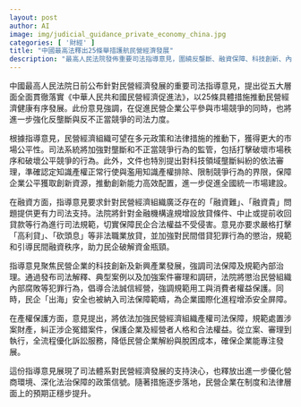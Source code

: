```yaml
---
layout: post
author: AI
image: img/judicial_guidance_private_economy_china.jpg
categories: [ '財經' ]
title: "中國最高法釋出25條舉措護航民營經濟發展"
description: "最高人民法院發佈重要司法指導意見，圍繞反壟斷、融資保障、科技創新、內部治理及產權保護，推動民營經濟依法健康成長，強化市場公平與法治營商環境。"
---
```

中國最高人民法院日前公布針對民營經濟發展的重要司法指導意見，提出從五大層面全面貫徹落實《中華人民共和國民營經濟促進法》，以25條具體措施推動民營經濟健康有序發展。此份意見強調，在促進民營企業公平參與市場競爭的同時，也將進一步強化反壟斷與反不正當競爭的司法力度。

根據指導意見，民營經濟組織可望在多元政策和法律措施的推動下，獲得更大的市場公平性。司法系統將加強對壟斷和不正當競爭行為的監管，包括打擊破壞市場秩序和破壞公平競爭的行為。此外，文件也特別提出對科技領域壟斷糾紛的依法審理，準確認定知識產權正常行使與濫用知識產權排除、限制競爭行為的界限，保障企業公平獲取創新資源，推動創新能力高效配置，進一步促進全國統一市場建設。

在融資方面，指導意見要求針對民營經濟組織廣泛存在的「融資難」、「融資貴」問題提供更有力司法支持。法院將針對金融機構違規增設放貸條件、中止或提前收回貸款等行為進行司法規範，切實保障民企合法權益不受侵害。意見亦要求嚴格打擊「高利貸」、「砍頭息」等非法職業放貸，並加強對民間借貸犯罪行為的懲治，規範和引導民間融資秩序，助力民企破解資金瓶頸。

指導意見聚焦民營企業的科技創新及新興產業發展，強調司法保障及規範內部治理。通過發布司法解釋、典型案例以及加強案件審理和調研，法院將懲治民營組織內部腐敗等犯罪行為，倡導合法誠信經營，強調規範用工與消費者權益保護。同時，民企「出海」安全也被納入司法保障範疇，為企業國際化進程增添安全屏障。

在產權保護方面，意見提出，將依法加強民營經濟組織產權司法保障，規範處置涉案財產，糾正涉企冤錯案件，保護企業及經營者人格和合法權益。從立案、審理到執行，全流程優化訴訟服務，降低民營企業解紛與脫困成本，確保企業能專注發展。

這份指導意見展現了司法體系對民營經濟發展的支持決心，也釋放出進一步優化營商環境、深化法治保障的政策信號。隨著措施逐步落地，民營企業在制度和法律層面上的預期正穩步提升。